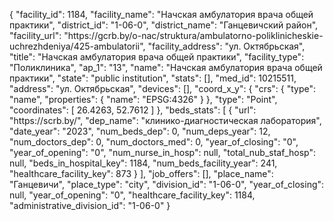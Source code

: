 {
    "facility_id": 1184,
    "facility_name": "Начская амбулатория врача общей практики",
    "district_id": "1-06-0",
    "district_name": "Ганцевичский район",
    "facility_url": "https:\/\/gcrb.by\/o-nac\/struktura\/ambulatorno-poliklinicheskie-uchrezhdeniya\/425-ambulatorii",
    "facility_address": "ул. Октябрьская",
    "title": "Начская амбулатория врача общей практики",
    "facility_type": "Поликлиника",
    "ap_1": "13",
    "name": "Начская амбулатория врача общей практики",
    "state": "public institution",
    "stats": [],
    "med_id": 10215511,
    "address": "ул. Октябрьская",
    "devices": [],
    "coord_x_y": {
        "crs": {
            "type": "name",
            "properties": {
                "name": "EPSG:4326"
            }
        },
        "type": "Point",
        "coordinates": [
            26.4263,
            52.7612
        ]
    },
    "beds_stats": [
        {
            "url": "https:\/\/scrb.by\/",
            "dep_name": "клинико-диагностическая лаборатория",
            "date_year": "2023",
            "num_beds_dep": 0,
            "num_deps_year": 12,
            "num_doctors_dep": 0,
            "num_doctors_med": 0,
            "year_of_closing": "0",
            "year_of_opening": "0",
            "num_nurse_in_hosp": null,
            "total_nub_staf_hosp": null,
            "beds_in_hospital_key": 1184,
            "num_beds_facility_year": 241,
            "healthcare_facility_key": 873
        }
    ],
    "job_offers": [],
    "place_name": "Ганцевичи",
    "place_type": "city",
    "division_id": "1-06-0",
    "year_of_closing": null,
    "year_of_opening": "0",
    "healthcare_facility_key": 1184,
    "administrative_division_id": "1-06-0"
}
